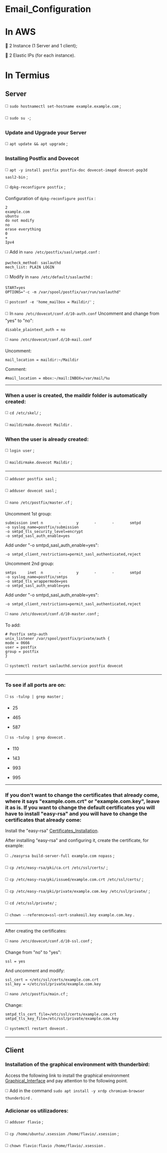 # Email_Configuration
# In AWS
🔴 2 Instance (1 Server and 1 client);

🔴 2 Elastic IPs (for each instance).

# In Termius

## Server

◻️ `sudo hostnamectl set-hostname example.example.com` ;

◻️ `sudo su -`;

### Update and Upgrade your Server

◻️ `apt update && apt upgrade` ;

### Installing Postfix and Dovecot

◻️ `apt -y install postfix postfix-doc dovecot-imapd dovecot-pop3d sasl2-bin` ;

◻️ `dpkg-reconfigure postfix` ;

Configuration of `dpkg-reconfigure postfix` :

```
2
example.com
ubuntu
do not modify
no
erase everything
0
+
Ipv4
```
◻️ Add in `nano /etc/postfix/sasl/smtpd.conf` :
```
pwcheck_method: saslauthd
mech_list: PLAIN LOGIN
```

◻️ Modify in `nano /etc/default/saslauthd` :
```
START=yes
OPTIONS="-c -m /var/spool/postfix/var/run/saslauthd"
```
◻️ `postconf -e 'home_mailbox = Maildir/'` ;

◻️ In `nano /etc/dovecot/conf.d/10-auth.conf` Uncomment and change from "yes" to "no":

```
disable_plaintext_auth = no
```
◻️ `nano /etc/dovecot/conf.d/10-mail.conf`

Uncomment:
```
mail_location = maildir:~/Maildir
```

Comment:
```
#mail_location = mbox:~/mail:INBOX=/var/mail/%u
```
__________________________________________________________
### When a user is created, the maildir folder is automatically created:

◻️ `cd /etc/skel/` ;

◻️ `maildirmake.dovecot Maildir` .

### When the user is already created:

◻️ `login user` ;

◻️ `maildirmake.dovecot Maildir` ;

__________________________________________________________

◻️ `adduser postfix sasl` ;

◻️ `adduser dovecot sasl` ;

◻️ `nano /etc/postfix/master.cf` ;

Uncomment 1st group:
```
submission inet n       -       y       -       -       smtpd
-o syslog_name=postfix/submission
-o smtpd_tls_security_level=encrypt
-o smtpd_sasl_auth_enable=yes
```
Add under "-o smtpd_sasl_auth_enable=yes":
```
-o smtpd_client_restrictions=permit_sasl_authenticated,reject
```
Uncomment 2nd group:
```
smtps     inet  n       -       y       -       -       smtpd
-o syslog_name=postfix/smtps
-o smtpd_tls_wrappermode=yes
-o smtpd_sasl_auth_enable=yes
```
Add under "-o smtpd_sasl_auth_enable=yes":
```
-o smtpd_client_restrictions=permit_sasl_authenticated,reject
```
◻️ `nano /etc/dovecot/conf.d/10-master.conf` ;

To add:
```
# Postfix smtp-auth
unix_listener /var/spool/postfix/private/auth {
mode = 0666
user = postfix
group = postfix
}
```
◻️ `systemctl restart saslauthd.service postfix dovecot`

__________________________________________________________
### To see if all ports are on:

◻️ `ss -tulnp | grep master` ;
- 25

- 465

- 587

◻️ `ss -tulnp | grep dovecot` .
- 110

- 143

- 993

- 995
__________________________________________________________

### If you don't want to change the certificates that already come, where it says "example.com.crt" or "example.com.key", leave it as is. If you want to change the default certificates you will have to install "easy-rsa" and you will have to change the certificates that already come:

Install the "easy-rsa" [Certificates_Installation](https://github.com/JoseCarvalho1026/Certificates_Installation).

After installing "easy-rsa" and configuring it, create the certificate, for example:

◻️ `./easyrsa build-server-full example.com nopass` ;

◻️ `cp /etc/easy-rsa/pki/ca.crt /etc/ssl/certs/` ;

◻️ `cp /etc/easy-rsa/pki/issued/example.com.crt /etc/ssl/certs/` ;

◻️ `cp /etc/easy-rsa/pki/private/example.com.key /etc/ssl/private/` ;

◻️ `cd /etc/ssl/private/` ;

◻️ `chown --reference=ssl-cert-snakeoil.key example.com.key` .
__________________________________________________________
After creating the certificates:

◻️ `nano /etc/dovecot/conf.d/10-ssl.conf` ;

Change from "no" to "yes":
```
ssl = yes
```
And uncomment and modify:
```
ssl_cert = </etc/ssl/certs/example.com.crt
ssl_key = </etc/ssl/private/example.com.key
```
◻️ `nano /etc/postfix/main.cf` ;

Change:
```
smtpd_tls_cert_file=/etc/ssl/certs/example.com.crt
smtpd_tls_key_file=/etc/ssl/private/example.com.key
```
◻️ `systemctl restart dovecot` .
__________________________________________________________
## Client

### Installation of the graphical environment with thunderbird:

Access the following link to install the graphical environment [Graphical_Interface](https://github.com/JoseCarvalho1026/Graphical_Interface) and pay attention to the following point.

◻️ Add in the command `sudo apt install -y xrdp chromium-browser` `thunderbird` .

### Adicionar os utilizadores:

◻️ `adduser flavio` ;

◻️ `cp /home/ubuntu/.xsession /home/flavio/.xsession` ;

◻️ `chown flavio:flavio /home/flavio/.xsession` .
